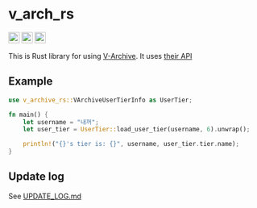 # v_arch_rs
[<img alt="github" src="https://img.shields.io/badge/github-source-8da0cb?style=for-the-badge&logo=github" height="22">](https://github.com/NangmanGureum/v_archive_rs)
[<img alt="crates.io" src="https://img.shields.io/crates/v/v_archive_rs?style=for-the-badge" height="22">](https://crates.io/crates/v_archive_rs)
[<img alt="docs.rs" src="https://img.shields.io/docsrs/v_archive_rs?style=for-the-badge" height="22">](https://docs.rs/v_archive_rs/)

This is Rust library for using [V-Archive](https://v-archive.net/). It uses [their API](https://v-archive.net/info/api)

## Example
```rust
use v_archive_rs::VArchiveUserTierInfo as UserTier;

fn main() {
    let username = "내꺼";
    let user_tier = UserTier::load_user_tier(username, 6).unwrap();

    println!("{}'s tier is: {}", username, user_tier.tier.name);
}
```

## Update log
See [UPDATE_LOG.md](./UPDATE_LOG.md)
